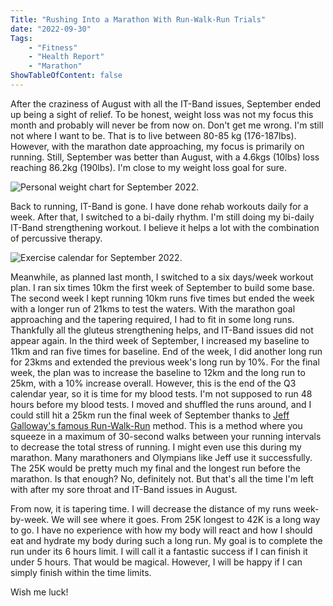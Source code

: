 ```yaml
---
Title: "Rushing Into a Marathon With Run-Walk-Run Trials"
date: "2022-09-30" 
Tags: 
    - "Fitness"
    - "Health Report"
    - "Marathon"
ShowTableOfContent: false
---
```


After the craziness of August with all the IT-Band issues, September ended up being a sight of relief. To be honest, weight loss was not my focus this month and probably will never be from now on. Don't get me wrong. I'm still not where I want to be. That is to live between 80-85 kg (176-187lbs). However, with the marathon date approaching, my focus is primarily on running. Still, September was better than August, with a 4.6kgs  (10lbs) loss reaching 86.2kg (190lbs). I'm close to my weight loss goal for sure.

![Personal weight chart for September 2022.](/media/2022/2022-09-30-weight-chart.png)

Back to running, IT-Band is gone. I have done rehab workouts daily for a week. After that, I switched to a bi-daily rhythm. I'm still doing my bi-daily IT-Band strengthening workout. I believe it helps a lot with the combination of percussive therapy.

![Exercise calendar for September 2022.](/media/2022/2022-09-30-sports-calendar.png)

Meanwhile, as planned last month, I switched to a six days/week workout plan. I ran six times 10km the first week of September to build some base. The second week I kept running 10km runs five times but ended the week with a longer run of 21kms to test the waters. With the marathon goal approaching and the tapering required, I had to fit in some long runs. Thankfully all the gluteus strengthening helps, and IT-Band issues did not appear again. In the third week of September, I increased my baseline to 11km and ran five times for baseline. End of the week, I did another long run for 23kms and extended the previous week's long run by 10%. For the final week, the plan was to increase the baseline to 12km and the long run to 25km, with a 10% increase overall. However, this is the end of the Q3 calendar year, so it is time for my blood tests. I'm not supposed to run 48 hours before my blood tests. I moved and shuffled the runs around, and I could still hit a 25km run the final week of September thanks to [Jeff Galloway's famous Run-Walk-Run](http://www.jeffgalloway.com/training/run-walk/) method. This is a method where you squeeze in a maximum of 30-second walks between your running intervals to decrease the total stress of running. I might even use this during my marathon. Many marathoners and Olympians like Jeff use it successfully. The 25K would be pretty much my final and the longest run before the marathon. Is that enough? No, definitely not. But that's all the time I'm left with after my sore throat and IT-Band issues in August. 

From now, it is tapering time. I will decrease the distance of my runs week-by-week. We will see where it goes. From 25K longest to 42K is a long way to go. I have no experience with how my body will react and how I should eat and hydrate my body during such a long run. My goal is to complete the run under its 6 hours limit. I will call it a fantastic success if I can finish it under 5 hours. That would be magical. However, I will be happy if I can simply finish within the time limits. 

Wish me luck!

